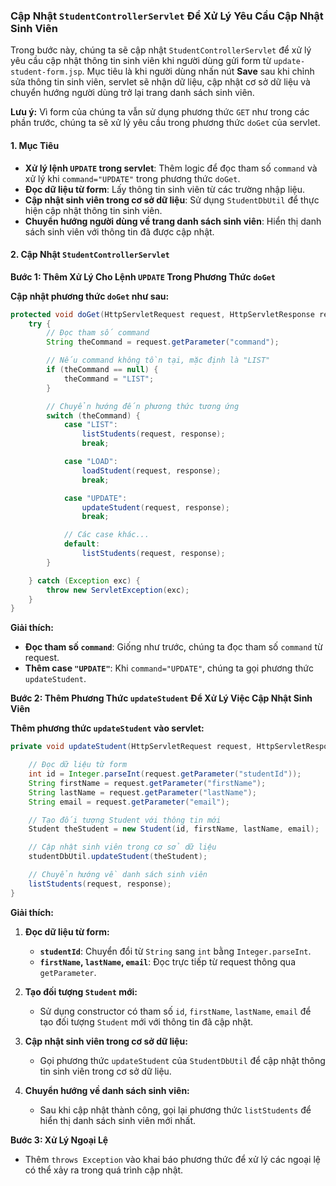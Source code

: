 ### Cập Nhật `StudentControllerServlet` Để Xử Lý Yêu Cầu Cập Nhật Sinh Viên

Trong bước này, chúng ta sẽ cập nhật `StudentControllerServlet` để xử lý yêu cầu cập nhật thông tin sinh viên khi người dùng gửi form từ `update-student-form.jsp`. Mục tiêu là khi người dùng nhấn nút **Save** sau khi chỉnh sửa thông tin sinh viên, servlet sẽ nhận dữ liệu, cập nhật cơ sở dữ liệu và chuyển hướng người dùng trở lại trang danh sách sinh viên.

**Lưu ý:** Vì form của chúng ta vẫn sử dụng phương thức `GET` như trong các phần trước, chúng ta sẽ xử lý yêu cầu trong phương thức `doGet` của servlet.

#### **1. Mục Tiêu**

- **Xử lý lệnh `UPDATE` trong servlet**: Thêm logic để đọc tham số `command` và xử lý khi `command="UPDATE"` trong phương thức `doGet`.
- **Đọc dữ liệu từ form**: Lấy thông tin sinh viên từ các trường nhập liệu.
- **Cập nhật sinh viên trong cơ sở dữ liệu**: Sử dụng `StudentDbUtil` để thực hiện cập nhật thông tin sinh viên.
- **Chuyển hướng người dùng về trang danh sách sinh viên**: Hiển thị danh sách sinh viên với thông tin đã được cập nhật.

#### **2. Cập Nhật `StudentControllerServlet`**

**Bước 1: Thêm Xử Lý Cho Lệnh `UPDATE` Trong Phương Thức `doGet`**

**Cập nhật phương thức `doGet` như sau:**

```java
protected void doGet(HttpServletRequest request, HttpServletResponse response) throws ServletException, IOException {
    try {
        // Đọc tham số command
        String theCommand = request.getParameter("command");

        // Nếu command không tồn tại, mặc định là "LIST"
        if (theCommand == null) {
            theCommand = "LIST";
        }

        // Chuyển hướng đến phương thức tương ứng
        switch (theCommand) {
            case "LIST":
                listStudents(request, response);
                break;

            case "LOAD":
                loadStudent(request, response);
                break;

            case "UPDATE":
                updateStudent(request, response);
                break;

            // Các case khác...
            default:
                listStudents(request, response);
        }

    } catch (Exception exc) {
        throw new ServletException(exc);
    }
}
```

**Giải thích:**

- **Đọc tham số `command`**: Giống như trước, chúng ta đọc tham số `command` từ request.
- **Thêm case `"UPDATE"`**: Khi `command="UPDATE"`, chúng ta gọi phương thức `updateStudent`.

**Bước 2: Thêm Phương Thức `updateStudent` Để Xử Lý Việc Cập Nhật Sinh Viên**

**Thêm phương thức `updateStudent` vào servlet:**

```java
private void updateStudent(HttpServletRequest request, HttpServletResponse response) throws Exception {

    // Đọc dữ liệu từ form
    int id = Integer.parseInt(request.getParameter("studentId"));
    String firstName = request.getParameter("firstName");
    String lastName = request.getParameter("lastName");
    String email = request.getParameter("email");

    // Tạo đối tượng Student với thông tin mới
    Student theStudent = new Student(id, firstName, lastName, email);

    // Cập nhật sinh viên trong cơ sở dữ liệu
    studentDbUtil.updateStudent(theStudent);

    // Chuyển hướng về danh sách sinh viên
    listStudents(request, response);
}
```

**Giải thích:**

1. **Đọc dữ liệu từ form:**

   - **`studentId`**: Chuyển đổi từ `String` sang `int` bằng `Integer.parseInt`.
   - **`firstName`, `lastName`, `email`**: Đọc trực tiếp từ request thông qua `getParameter`.

2. **Tạo đối tượng `Student` mới:**

   - Sử dụng constructor có tham số `id`, `firstName`, `lastName`, `email` để tạo đối tượng `Student` mới với thông tin đã cập nhật.

3. **Cập nhật sinh viên trong cơ sở dữ liệu:**

   - Gọi phương thức `updateStudent` của `StudentDbUtil` để cập nhật thông tin sinh viên trong cơ sở dữ liệu.

4. **Chuyển hướng về danh sách sinh viên:**

   - Sau khi cập nhật thành công, gọi lại phương thức `listStudents` để hiển thị danh sách sinh viên mới nhất.

**Bước 3: Xử Lý Ngoại Lệ**

- Thêm `throws Exception` vào khai báo phương thức để xử lý các ngoại lệ có thể xảy ra trong quá trình cập nhật.

